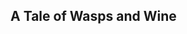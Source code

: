 ## A Tale of Wasps and Wine

<!-- wp:image -->
<figure class="wp-block-image aligncenter size-full"><a href="https://github.com/owencorbett/owencorbett.github.io/blob/54d67f8201c281bba41ef1a927facbbe0be17ec3/_images/wine.png?raw=true"><img src="https://github.com/owencorbett/owencorbett.github.io/blob/54d67f8201c281bba41ef1a927facbbe0be17ec3/_images/wine.png?raw=true" alt="" class="wp-image-1834"/></a></figure>
<!-- /wp:image -->
